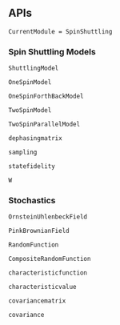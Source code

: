 
## APIs

```@meta
CurrentModule = SpinShuttling
```

### Spin Shuttling Models

```@docs
ShuttlingModel
```

```@docs
OneSpinModel
```

```@docs
OneSpinForthBackModel
```

```@docs
TwoSpinModel
```

```@docs
TwoSpinParallelModel
```

```@docs
dephasingmatrix
```

```@docs
sampling
```

```@docs
statefidelity
```

```@docs
W
```

### Stochastics

```@docs
OrnsteinUhlenbeckField
```

```@docs
PinkBrownianField
```

```@docs
RandomFunction
```

```@docs
CompositeRandomFunction
```

```@docs
characteristicfunction
```

```@docs
characteristicvalue
```

```@docs
covariancematrix
```

```@docs
covariance
```
